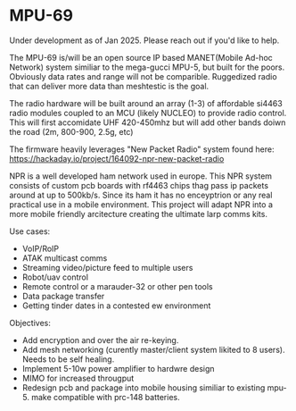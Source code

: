 # MPU-69
Under development as of Jan 2025. Please reach out if you'd like to help.

The MPU-69 is/will be an open source IP based MANET(Mobile Ad-hoc Network) system similiar to the mega-gucci MPU-5, but built for the poors. Obviously data rates and range will not be comparible. Ruggedized radio that can deliver more data than meshtestic is the goal. 

The radio hardware will be built around an array (1-3) of affordable si4463 radio modules coupled to an MCU (likely NUCLEO) to provide radio control. This will first accomidate UHF 420-450mhz but will add other bands doiwn the road (2m, 800-900, 2.5g, etc)

The firmware heavily leverages "New Packet Radio" system found here: https://hackaday.io/project/164092-npr-new-packet-radio

NPR is a well developed ham network used in europe. This NPR system consists of custom pcb boards with rf4463 chips thag pass ip packets around at up to 500kb/s. Since its ham it has no enceyptrion or any real practical use in a mobile environment. This project will adapt NPR into a more mobile friendly arcitecture creating the ultimate larp comms kits.

Use cases:
- VoIP/RoIP
- ATAK multicast comms
- Streaming video/picture feed to multiple users
- Robot/uav control
- Remote control or a marauder-32 or other pen tools
- Data package transfer
- Getting tinder dates in a contested ew environment

Objectives:
- Add encryption and over the air re-keying.
- Add mesh networking (curently master/client system likited to 8 users). Needs to be self healing.
- Implement 5-10w power amplifier to hardwre design
- MIMO for increased througput
- Redesign pcb and package into mobile housing similiar to existing mpu-5. make compatible with prc-148 batteries.

